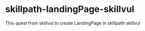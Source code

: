 # skillpath-landingPage-skillvul
This quest from skillvul to create LandingPage in skillpath skillvul
